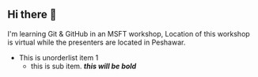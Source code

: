 ## Hi there 👋

I'm learning Git & GitHub in an MSFT workshop, Location of this workshop is virtual while the presenters are located in Peshawar.
- This is unorderlist item 1
  - this is sub item.
***this will be bold***
<!--
**RandomPotatoes/RandomPotatoes** is a ✨ _special_ ✨ repository because its `README.md` (this file) appears on your GitHub profile.

Here are some ideas to get you started:

- 🔭 I’m currently working on ...
- 🌱 I’m currently learning ...
- 👯 I’m looking to collaborate on ...
- 🤔 I’m looking for help with ...
- 💬 Ask me about ...
- 📫 How to reach me: ...
- 😄 Pronouns: ...
- ⚡ Fun fact: ...
-->

